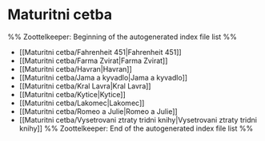 # Maturitni cetba
%% Zoottelkeeper: Beginning of the autogenerated index file list  %%
-  [[Maturitni cetba/Fahrenheit 451|Fahrenheit 451]]
-  [[Maturitni cetba/Farma Zvirat|Farma Zvirat]]
-  [[Maturitni cetba/Havran|Havran]]
-  [[Maturitni cetba/Jama a kyvadlo|Jama a kyvadlo]]
-  [[Maturitni cetba/Kral Lavra|Kral Lavra]]
-  [[Maturitni cetba/Kytice|Kytice]]
-  [[Maturitni cetba/Lakomec|Lakomec]]
-  [[Maturitni cetba/Romeo a Julie|Romeo a Julie]]
-  [[Maturitni cetba/Vysetrovani ztraty tridni knihy|Vysetrovani ztraty tridni knihy]]
%% Zoottelkeeper: End of the autogenerated index file list  %%
